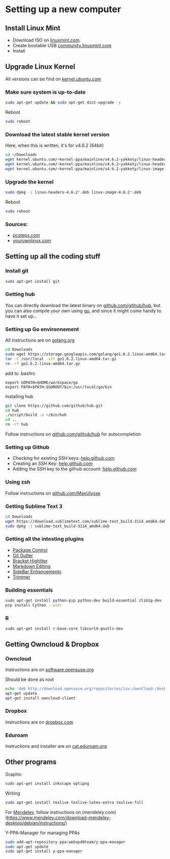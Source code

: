 # Setting up a new computer

## Install Linux Mint

- Download ISO on [linuxmint.com](https://www.linuxmint.com/).
- Create bootable USB [community.linuxmint.com](https://community.linuxmint.com/tutorial/view/744)
- Install

## Upgrade Linux Kernel
All versions can be find on [kernel.ubuntu.com](http://kernel.ubuntu.com/~kernel-ppa/mainline/)

### Make sure system is up-to-date
``` bash
sudo apt-get update && sudo apt-get dist-upgrade -y
```

Reboot
``` bash
sudo reboot
```

### Download the latest stable kernel version
Here, when this is written, it's for v4.6.2 (64bit)
``` bash
cd ~/Downloads
wget kernel.ubuntu.com/~kernel-ppa/mainline/v4.6.2-yakkety/linux-headers-4.6.2-040602_4.6.2-040602.201606100516_all.deb
wget kernel.ubuntu.com/~kernel-ppa/mainline/v4.6.2-yakkety/linux-headers-4.6.2-040602-generic_4.6.2-040602.201606100516_amd64.deb
wget kernel.ubuntu.com/~kernel-ppa/mainline/v4.6.2-yakkety/linux-image-4.6.2-040602-generic_4.6.2-040602.201606100516_amd64.deb
```

### Upgrade the kernel
``` bash
sudo dpkg -i linux-headers-4.6.2*.deb linux-image-4.6.2*.deb
```

Reboot
``` bash
sudo reboot
```

### Sources:
- [pcsteps.com](https://www.pcsteps.com/858-kernel-upgrade-linux-mint-ubuntu/)
- [yourownlinux.com](http://www.yourownlinux.com/2016/06/how-to-install-linux-kernel-4-6-2-in-linux.html)

## Setting up all the coding stuff

### Install git
``` bash
sudo apt-get install git
```

### Getting hub
You can directly download the latest binary on [github.com/github/hub](https://github.com/github/hub/), but you can also compile your own using [go](https://golang.org/), and since it might come handy to have it set up...

### Setting up Go environnement
All instructions are on [golang.org](https://golang.org/doc/install?download=go1.6.2.linux-amd64.tar.gz)
```bash
cd Downloads
sudo wget https://storage.googleapis.com/golang/go1.6.2.linux-amd64.tar.gz
tar -C /usr/local -xzf go1.6.2.linux-amd64.tar.gz
rm -rf go1.6.2.linux-amd64.tar.gz
```

add to .bashrc
```
export GOPATH=$HOME/workspace/go
export PATH=$PATH:$GOROOT/bin:/usr/local/go/bin
```

Installing hub
```bash
git clone https://github.com/github/hub.git
cd hub
./script/build -o ~/bin/hub
cd ..
rm -rf hub
```
Follow instructions on [github.com/github/hub](https://github.com/github/hub/tree/master/etc) for autocompletion

### Setting up Github
- Checking for existing SSH keys: [help.github.com](https://help.github.com/articles/checking-for-existing-ssh-keys/#platform-linux)
- Creating an SSH Key: [help.github.com](https://help.github.com/articles/generating-a-new-ssh-key-and-adding-it-to-the-ssh-agent/#platform-linux)
- Adding the SSH key to the github account: [help.github.com](https://help.github.com/articles/adding-a-new-ssh-key-to-your-github-account/#platform-linux)

### Using zsh
Follow instructions on [github.com/MaxUlysse](https://github.com/MaxUlysse/myzsh)

### Getting Sublime Text 3

```bash
cd Downloads
wget https://download.sublimetext.com/sublime-text_build-3114_amd64.deb
sudo dpkg -i sublime-text_build-3114_amd64.deb
```

### Getting all the intesting plugins
- [Package Control](https://packagecontrol.io/installation)
- [Git Gutter](https://github.com/jisaacks/GitGutter)
- [Bracket Highliter](https://packagecontrol.io/packages/BracketHighlighter)
- [Markdown Editing](https://github.com/SublimeText-Markdown/MarkdownEditing)
- [SideBar Enhancements](https://github.com/titoBouzout/SideBarEnhancements/tree/st3)
- [Trimmer](https://github.com/jonlabelle/Trimmer)

### Building essentials

```bash
sudo apt-get install python-pip python-dev build-essential zlib1g-dev
pip install Cython --user
```

### R

```
sudo apt-get install r-base-core libcurl4-gnutls-dev
```

## Getting Owncloud & Dropbox

### Owncloud

Instructions are on [software.opensuse.org](https://software.opensuse.org/download/package?project=isv:ownCloud:desktop&package=owncloud-client)

Should be done as root
```bash
echo 'deb http://download.opensuse.org/repositories/isv:/ownCloud:/desktop/Debian_8.0/ /' >> /etc/apt/sources.list.d/owncloud-client.list 
apt-get update
apt-get install owncloud-client
```

### Dropbox

Instructions are on [dropbox.com](https://www.dropbox.com/install?os=lnx)

### Eduroam

Instructions and installer are on [cat.eduroam.org](https://cat.eduroam.org/)

## Other programs
Graphic
```bash
sudo apt-get install inkscape optipng
```

Writing
```bash
sudo apt-get install texlive texlive-latex-extra texlive-full
```
For [Mendeley](https://mendeley.com), follow instructions on (mendeley.com)(https://www.mendeley.com/download-mendeley-desktop/debian/instructions/)

Y-PPA-Manager for managing PPAs
```bash
sudo add-apt-repository ppa:webupd8team/y-ppa-manager
sudo apt-get update
sudo apt-get install y-ppa-manager
```
